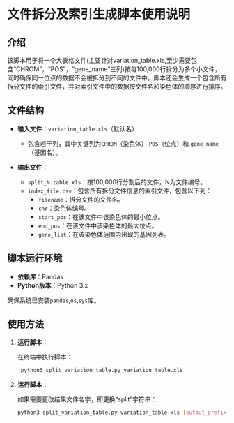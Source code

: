 # 文件拆分及索引生成脚本使用说明

## 介绍

该脚本用于将一个大表格文件(主要针对variation_table.xls,至少需要包含“CHROM”，“POS”，“gene_name”三列)按每100,000行拆分为多个小文件，同时确保同一位点的数据不会被拆分到不同的文件中。脚本还会生成一个包含所有拆分文件的索引文件，并对索引文件中的数据按文件名和染色体的顺序进行排序。

## 文件结构

- **输入文件**：`variation_table.xls`（默认名）
  - 包含若干列，其中关键列为`CHROM`（染色体）,`POS`（位点）和 `gene_name` （基因名）。
  
- **输出文件**：
  - `split_N.table.xls`：按100,000行分割后的文件，N为文件编号。
  - `index_file.csv`：包含所有拆分文件信息的索引文件，包含以下列：
    - `filename`：拆分文件的文件名。
    - `chr`：染色体编号。
    - `start_pos`：在该文件中该染色体的最小位点。
    - `end_pos`：在该文件中该染色体的最大位点。
    - `gene_list`：在该染色体范围内出现的基因列表。

## 脚本运行环境

- **依赖库**：Pandas
- **Python版本**：Python 3.x

确保系统已安装`pandas`,`os`,`sys`库。

## 使用方法
1. **运行脚本**：

   在终端中执行脚本：

   ```bash
    python3 split_variation_table.py variation_table.xls
   ```

2. **运行脚本**：

    如果需要更改结果文件名字，即更换“split”字符串：
    
    ```bash
    python3 split_variation_table.py variation_table.xls [output_prefix]
    ```
